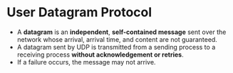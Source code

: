 # User Datagram Protocol
- A **datagram** is an **independent**, **self-contained message** sent over the network whose arrival, arrival time, and content are not guaranteed.
- A datagram sent by UDP is transmitted from a sending process to a receiving process **without acknowledgement or retries**.
- If a failure occurs, the message may not arrive.